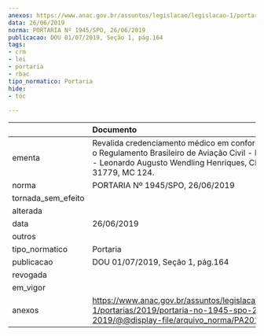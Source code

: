 ```yaml
---
anexos: https://www.anac.gov.br/assuntos/legislacao/legislacao-1/portarias/2019/portaria-no-1945-spo-26-06-2019/@@display-file/arquivo_norma/PA2019-1945.pdf
data: 26/06/2019
norma: PORTARIA Nº 1945/SPO, 26/06/2019
publicacao: DOU 01/07/2019, Seção 1, pág.164
tags:
- crm
- lei
- portaria
- rbac
tipo_normatico: Portaria
hide: 
- toc 
 
---
```


|                    | Documento                                                                                                                                                              |
|:-------------------|:-----------------------------------------------------------------------------------------------------------------------------------------------------------------------|
| ementa             | Revalida credenciamento médico em conformidade com o Regulamento Brasileiro de Aviação Civil - RBAC nº 67 - Leonardo Augusto Wendling Henriques, CRM/MG 31779, MC 124. |
| norma              | PORTARIA Nº 1945/SPO, 26/06/2019                                                                                                                                       |
| tornada_sem_efeito |                                                                                                                                                                        |
| alterada           |                                                                                                                                                                        |
| data               | 26/06/2019                                                                                                                                                             |
| outros             |                                                                                                                                                                        |
| tipo_normatico     | Portaria                                                                                                                                                               |
| publicacao         | DOU 01/07/2019, Seção 1, pág.164                                                                                                                                       |
| revogada           |                                                                                                                                                                        |
| em_vigor           |                                                                                                                                                                        |
| anexos             | https://www.anac.gov.br/assuntos/legislacao/legislacao-1/portarias/2019/portaria-no-1945-spo-26-06-2019/@@display-file/arquivo_norma/PA2019-1945.pdf                   |